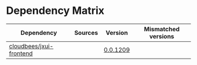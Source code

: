 # Dependency Matrix

Dependency | Sources | Version | Mismatched versions
---------- | ------- | ------- | -------------------
[cloudbees/jxui-frontend](https://github.com/cloudbees/jxui-frontend) |  | [0.0.1209](https://github.com/cloudbees/jxui-frontend/releases/tag/v0.0.1209) | 
